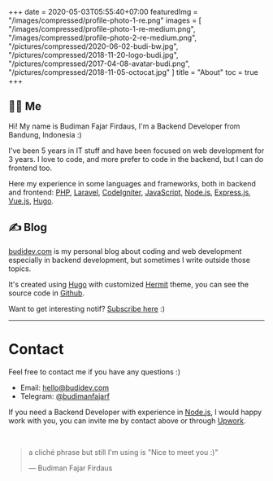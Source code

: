 +++
date = 2020-05-03T05:55:40+07:00
featuredImg = "/images/compressed/profile-photo-1-re.png"
images = [
  "/images/compressed/profile-photo-1-re-medium.png",
  "/images/compressed/profile-photo-2-re-medium.png",
  "/pictures/compressed/2020-06-02-budi-bw.jpg",
  "/pictures/compressed/2018-11-20-logo-budi.jpg",
  "/pictures/compressed/2017-04-08-avatar-budi.png",
  "/pictures/compressed/2018-11-05-octocat.jpg"
]
title = "About"
toc = true
+++
## 👨‍💻 Me

Hi! My name is Budiman Fajar Firdaus, I'm a Backend Developer from Bandung, Indonesia :)

I've been 5 years in IT stuff and have been focused on web development for 3 years. I love to code, and more prefer to code in the backend, but I can do frontend too.

Here my experience in some languages and frameworks, both in backend and frontend: [PHP](https://www.php.net/ "PHP"), [Laravel](https://laravel.com/ "Laravel"), [CodeIgniter](https://codeigniter.com/ "CodeIgniter"), [JavaScript](https://developer.mozilla.org/en-US/docs/Web/JavaScript "JavaScript"), [Node.js](https://nodejs.org/ "Node.js"), [Express.js](http://expressjs.com/ "Express.js"), [Vue.js](https://vuejs.org/ "Vue.js"), [Hugo](https://gohugo.io "Hugo").

## ✍️ Blog

[budidev.com](/ "BudiDev") is my personal blog about coding and web development especially in backend development, but sometimes I write outside those topics.

It's created using [Hugo](https://gohugo.io "Hugo") with customized [Hermit](https://themes.gohugo.io/hermit "Hugo Hermit theme") theme, you can see the source code in [Github](https://github.com/budimanfajarf/blog "Github Blog Budiman Fajar Firdaus").

Want to get interesting notif? 
[Subscribe here](https://subs.budidev.com/newsletter "Subscribe Newsletter") :)

---

# Contact

Feel free to contact me if you have any questions :)

* Email: [hello@budidev.com](mailto:hello@budidev.com?cc=budimanfajarf@gmail.com "Email Budiman Fajar Firdaus")
* Telegram: [@budimanfajarf](https://t.me/budimanfajarf/ "Telegram Budiman Fajar Firdaus")

If you need a Backend Developer with experience in [Node.js](https://nodejs.org/ "Node.js"), I would happy work with you, you can invite me by contact above or through [Upwork](https://www.upwork.com/freelancers/\~01b8d55d6a5a8f1077/ "Upwork Budiman Fajar Firdaus").

‎
 
> a cliché phrase but still I'm using is "Nice to meet you :)"
>
> — Budiman Fajar Firdaus

‎
